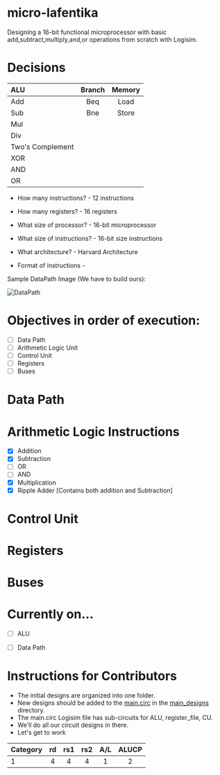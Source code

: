 # micro-lafentika
Designing a 16-bit functional microprocessor with basic add,subtract,multiply,and,or operations from scratch with Logisim.  

# Decisions 
| ALU      | Branch       | Memory|
 :----------  |:------------:|:------------:|
|Add|Beq|Load|
|Sub|Bne|Store|
|Mul|
|Div|
|Two's Complement|
|XOR|
|AND|
|OR|

 - How many instructions? - 12 instructions

 - How many registers? - 16 registers

 - What size of processor? - 16-bit microprocessor

 - What size of instructions? - 16-bit size instructions

 - What architecture? - Harvard Architecture
 
 - Format of instructions - 

 <p>Sample DataPath Image (We have to build ours):</p>  

![DataPath](https://docsdrive.com/images/ansinet/itj/2007/fig3-2k7-497-508.gif)    

# Objectives in order of execution:
- [ ] Data Path
- [ ] Arithmetic Logic Unit  
- [ ] Control Unit
- [ ] Registers
- [ ] Buses

# Data Path  


# Arithmetic Logic Instructions
- [x] Addition
- [x] Subtraction
- [ ] OR
- [ ] AND
- [x] Multiplication
- [x] Ripple Adder [Contains both addition and Subtraction]

# Control Unit


# Registers


# Buses



# Currently on...
- [ ] ALU
- [ ] Data Path


# Instructions for Contributors
- The initial designs are organized into one folder.
- New designs should be added to the [main.circ](./main_designs/main.circ) in the [main_designs](./main_designs/) directory.
- The main.circ Logisim file has sub-circuits for ALU, register_file, CU.
- We'll do all our circuit designs in there.
- Let's get to work

| Category      | rd       | rs1|rs2|A/L|ALUCP|
 :----------  |:------------:|:------------:|:------------:|:------------:|:------------:|
|1|4|4|4|1|2
